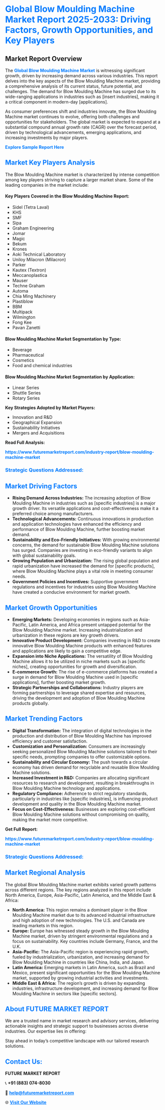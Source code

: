 <h1 style="color: #007BFF;">Global Blow Moulding Machine Market Report 2025-2033: Driving Factors, Growth Opportunities, and Key Players</h1>

<section id="overview">
<h2>Market Report Overview</h2>
<p>The <a href="https://www.futuremarketreport.com/industry-report/blow-moulding-machine-market" style="color: #007BFF; text-decoration: none;"><strong>Global Blow Moulding Machine Market</strong></a> is witnessing significant growth, driven by increasing demand across various industries. This report delves into the key aspects of the Blow Moulding Machine market, providing a comprehensive analysis of its current status, future potential, and challenges. The demand for Blow Moulding Machine has surged due to its wide-ranging applications in industries such as [insert industries], making it a critical component in modern-day [applications].</p>
<p>As consumer preferences shift and industries innovate, the Blow Moulding Machine market continues to evolve, offering both challenges and opportunities for stakeholders. The global market is expected to expand at a substantial compound annual growth rate (CAGR) over the forecast period, driven by technological advancements, emerging applications, and increasing investments by major players.</p>
</section>

<section id="overview">
<p><a href="https://www.futuremarketreport.com/request-sample/reportId=115084" style="color: #007BFF; text-decoration: none;"><strong>Explore Sample Report Here</strong></a></p>
</section>

<section id="key-players">
<h2 style="color: #007BFF;">Market Key Players Analysis</h2>
<p>The Blow Moulding Machine market is characterized by intense competition among key players striving to capture a larger market share. Some of the leading companies in the market include:</p>
<h4>Key Players Covered in the Blow Moulding Machine Report:</h4>
<ul><li>Sidel (Tetra Laval)</li><li>KHS</li><li>SMF</li><li>Sipa</li><li>Graham Engineering</li><li>Jomar</li><li>Magic</li><li>Bekum</li><li>Krones</li><li>Aoki Technical Laboratory</li><li>Uniloy Milacron (Milacron)</li><li>Parker</li><li>Kautex (Textron)</li><li>Meccanoplastica</li><li>Mauser</li><li>Techne Graham</li><li>Automa</li><li>Chia Ming Machinery</li><li>Plastiblow</li><li>BBM</li><li>Multipack</li><li>Wilmington</li><li>Fong Kee</li><li>Pavan Zanetti</li></ul>
<h4>Blow Moulding Machine Market Segmentation by Type:</h4>
<ul><li>Beverage</li><li>Pharmaceutical</li><li>Cosmetics</li><li>Food and chemical industries</li></ul>

<h4>Blow Moulding Machine Market Segmentation by Application:</h4>
<ul><li>Linear Series</li><li>Shuttle Series</li><li>Rotary Series</li></ul>
<p><strong>Key Strategies Adopted by Market Players:</strong></p>
<ul>
<li>Innovation and R&D</li>
<li>Geographical Expansion</li>
<li>Sustainability Initiatives</li>
<li>Mergers and Acquisitions</li>
</ul>
</section>

<section>
<p><strong>Read Full Analysis: </strong></p><a href="https://www.futuremarketreport.com/industry-report/blow-moulding-machine-market" style="color: #007BFF; text-decoration: none;"><strong>https://www.futuremarketreport.com/industry-report/blow-moulding-machine-market</strong></a>
<h3 style="color: #007BFF;">Strategic Questions Addressed:</h3>
</section>

<section id="driving-factors">
<h2 style="color: #007BFF;">Market Driving Factors</h2>
<ul>
<li><strong>Rising Demand Across Industries:</strong> The increasing adoption of Blow Moulding Machine in industries such as [specific industries] is a major growth driver. Its versatile applications and cost-effectiveness make it a preferred choice among manufacturers.</li>
<li><strong>Technological Advancements:</strong> Continuous innovations in production and application technologies have enhanced the efficiency and performance of Blow Moulding Machine, further boosting market demand.</li>
<li><strong>Sustainability and Eco-Friendly Initiatives:</strong> With growing environmental concerns, the demand for sustainable Blow Moulding Machine solutions has surged. Companies are investing in eco-friendly variants to align with global sustainability goals.</li>
<li><strong>Growing Population and Urbanization:</strong> The rising global population and rapid urbanization have increased the demand for [specific products], where Blow Moulding Machine plays a vital role in meeting consumer needs.</li>
<li><strong>Government Policies and Incentives:</strong> Supportive government regulations and incentives for industries using Blow Moulding Machine have created a conducive environment for market growth.</li>
</ul>
</section>

<section id="growth-opportunities">
<h2 style="color: #007BFF;">Market Growth Opportunities</h2>
<ul>
<li><strong>Emerging Markets:</strong> Developing economies in regions such as Asia-Pacific, Latin America, and Africa present untapped potential for the Blow Moulding Machine market. Increasing industrialization and urbanization in these regions are key growth drivers.</li>
<li><strong>Innovative Product Development:</strong> Companies investing in R&D to create innovative Blow Moulding Machine products with enhanced features and applications are likely to gain a competitive edge.</li>
<li><strong>Expansion into Niche Applications:</strong> The versatility of Blow Moulding Machine allows it to be utilized in niche markets such as [specific niches], creating opportunities for growth and diversification.</li>
<li><strong>E-commerce Growth:</strong> The rise of e-commerce platforms has created a surge in demand for Blow Moulding Machine used in [specific applications], further boosting market growth.</li>
<li><strong>Strategic Partnerships and Collaborations:</strong> Industry players are forming partnerships to leverage shared expertise and resources, driving the development and adoption of Blow Moulding Machine products globally.</li>
</ul>
</section>

<section id="trending-factors">
<h2 style="color: #007BFF;">Market Trending Factors</h2>
<ul>
<li><strong>Digital Transformation:</strong> The integration of digital technologies in the production and distribution of Blow Moulding Machine has improved efficiency and customer satisfaction.</li>
<li><strong>Customization and Personalization:</strong> Consumers are increasingly seeking personalized Blow Moulding Machine solutions tailored to their specific needs, prompting companies to offer customizable options.</li>
<li><strong>Sustainability and Circular Economy:</strong> The push towards a circular economy has driven demand for recyclable and reusable Blow Moulding Machine solutions.</li>
<li><strong>Increased Investment in R&D:</strong> Companies are allocating significant resources to research and development, resulting in breakthroughs in Blow Moulding Machine technology and applications.</li>
<li><strong>Regulatory Compliance:</strong> Adherence to strict regulatory standards, particularly in industries like [specific industries], is influencing product development and quality in the Blow Moulding Machine market.</li>
<li><strong>Focus on Cost-Effectiveness:</strong> Businesses are exploring cost-efficient Blow Moulding Machine solutions without compromising on quality, making the market more competitive.</li>
</ul>
</section>

<section>
<p><strong>Get Full Report: </strong></p><a href="https://www.futuremarketreport.com/industry-report/blow-moulding-machine-market" style="color: #007BFF; text-decoration: none;"><strong>https://www.futuremarketreport.com/industry-report/blow-moulding-machine-market</strong></a>
<h3 style="color: #007BFF;">Strategic Questions Addressed:</h3>
</section>


<section id="regional-analysis">
<h2 style="color: #007BFF;">Market Regional Analysis</h2>
<p>The global Blow Moulding Machine market exhibits varied growth patterns across different regions. The key regions analyzed in this report include North America, Europe, Asia-Pacific, Latin America, and the Middle East & Africa:</p>
<ul>
<li><strong>North America:</strong> This region remains a dominant player in the Blow Moulding Machine market due to its advanced industrial infrastructure and high adoption of new technologies. The U.S. and Canada are leading markets in this region.</li>
<li><strong>Europe:</strong> Europe has witnessed steady growth in the Blow Moulding Machine market, driven by stringent environmental regulations and a focus on sustainability. Key countries include Germany, France, and the U.K.</li>
<li><strong>Asia-Pacific:</strong> The Asia-Pacific region is experiencing rapid growth, fueled by industrialization, urbanization, and increasing demand for Blow Moulding Machine in countries like China, India, and Japan.</li>
<li><strong>Latin America:</strong> Emerging markets in Latin America, such as Brazil and Mexico, present significant opportunities for the Blow Moulding Machine market, supported by growing industrial activities and investments.</li>
<li><strong>Middle East & Africa:</strong> The region’s growth is driven by expanding industries, infrastructure development, and increasing demand for Blow Moulding Machine in sectors like [specific sectors].</li>
</ul>
</section>

<footer>
<h2 style="color: #007BFF;">About FUTURE MARKET REPORT</h2>
<p>We are a trusted name in market research and advisory services, delivering actionable insights and strategic support to businesses across diverse industries. Our expertise lies in offering:</p>

<p>Stay ahead in today’s competitive landscape with our tailored research solutions.</p>

<h2 style="color: #007BFF;">Contact Us:</h2>
<p><strong>FUTURE MARKET REPORT</strong></p>
<p>📞 <strong>+91 (883) 074-8030</strong></p>
<p>📧 <strong><a href="mailto:help@futuremarketreport.com" style="color: #007BFF;">help@futuremarketreport.com</a></strong></p>
<p>🌐 <strong><a href="https://www.futuremarketreport.com/" style="color: #007BFF;">Visit Our Website</a></strong></p>
</footer>
